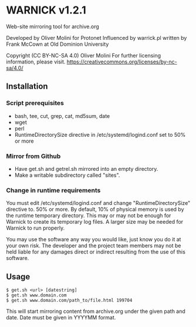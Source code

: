 # WARNICK v1.2.1
Web-site mirroring tool for archive.org

Developed by Oliver Molini for Protonet
Influenced by warrick.pl written by Frank McCown at Old Dominion University

Copyright (CC BY-NC-SA 4.0) Oliver Molini
For further licensing information, please visit.
https://creativecommons.org/licenses/by-nc-sa/4.0/

## Installation
### Script prerequisites
- bash, tee, cut, grep, cat, md5sum, date
- wget
- perl
- RuntimeDirectorySize directive in /etc/systemd/logind.conf set to 50% or more

### Mirror from Github
- Have get.sh and getrel.sh mirrored into an empty directory.
- Make a writable subdirectory called "sites".

 
### Change in runtime requirements
You must edit /etc/systemd/logind.conf and change "RuntimeDirectorySize" directive to.
50% or more. By default, 10% of physical memory is used by the runtime temporary directory.
This may or may not be enough for Warnick to create its temporary log files.
A larger size may be needed for Warnick to run properly.

You may use the software any way you would like, just know you do it at your own risk. 
The developer and the project team members may not be held liable for any damages direct or indirect resulting from the use of this software.

## Usage
```
$ get.sh <url> [datestring]
$ get.sh www.domain.com
$ get.sh www.domain.com/path_to/file.html 199704
```

This will start mirroring content from archive.org under the given path and date.
Date must be given in YYYYMM format.
